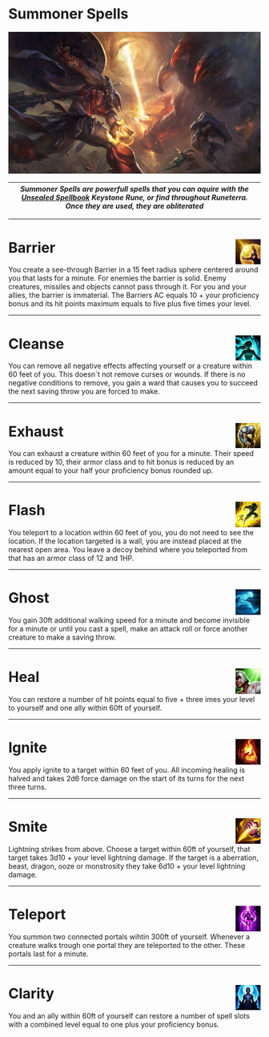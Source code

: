 # Summoner Spells
<img src="https://github.com/Sebastianhju/Runeterra-5e/blob/main/Images/img-Summoners/Art-Smite.png">

|*Summoner Spells are powerfull spells that you can aquire with the [Unsealed Spellbook](https://github.com/Sebastianhju/Runeterra-5e/blob/main/Rules/Runes.md#unsealed-spellbook-) Keystone Rune, or find throughout Runeterra. Once they are used, they are obliterated*|
|---|

---

# Barrier <img src="https://github.com/Sebastianhju/Runeterra-5e/blob/main/Images/img-Summoners/Barrier_HD.png" align=right width=10% height=10%>

You create a see-through Barrier in a 15 feet radius sphere centered around you that lasts for a minute. For enemies the barrier is solid. Enemy creatures, missiles and objects cannot pass through it. For you and your allies, the barrier is immaterial. The Barriers AC equals 10 + your proficiency bonus and its hit points maximum equals to five plus five times your level.

---

# Cleanse <img src="https://github.com/Sebastianhju/Runeterra-5e/blob/main/Images/img-Summoners/Cleanse.png" align=right width=10% height=10%>

You can remove all negative effects affecting yourself or a creature within 60 feet of you. This doesn´t not remove curses or wounds. If there is no negative conditions to remove, you gain a ward that causes you to succeed the next saving throw you are forced to make.

---

# Exhaust<img src="https://github.com/Sebastianhju/Runeterra-5e/blob/main/Images/img-Summoners/Exhaust_HD.png" align=right width=10% height=10%>
You can exhaust a creature within 60 feet of you for a minute. Their speed is reduced by 10, their armor class and to hit bonus is reduced by an amount equal to your half your proficiency bonus rounded up.

---

# Flash<img src="https://github.com/Sebastianhju/Runeterra-5e/blob/main/Images/img-Summoners/Flash_HD.png" align=right width=10% height=10%>
You teleport to a location within 60 feet of you, you do not need to see the location. If the location targeted is a wall, you are instead placed at the nearest open area. You leave a decoy behind where you teleported from that has an armor class of 12 and 1HP.

---

# Ghost<img src="https://github.com/Sebastianhju/Runeterra-5e/blob/main/Images/img-Summoners/Ghost_HD.png" align=right width=10% height=10%>
You gain 30ft additional walking speed for a minute and become invisible for a minute or until you cast a spell, make an attack roll or force another creature to make a saving throw.

---

# Heal<img src="https://github.com/Sebastianhju/Runeterra-5e/blob/main/Images/img-Summoners/Heal_HD.png" align=right width=10% height=10%>
You can restore a number of hit points equal to five + three imes your level to yourself and one ally within 60ft of yourself.

---

# Ignite<img src="https://github.com/Sebastianhju/Runeterra-5e/blob/main/Images/img-Summoners/Ignite_HD.png" align=right width=10% height=10%>
You apply ignite to a target within 60 feet of you. All incoming healing is halved and takes 2d6 force damage on the start of its turns for the next three turns.

---

# Smite<img src="https://github.com/Sebastianhju/Runeterra-5e/blob/main/Images/img-Summoners/Smite_HD.png" align=right width=10% height=10%>
Lightning strikes from above. Choose a target within 60ft of yourself, that target takes 3d10 + your level lightning damage. If the target is a aberration, beast, dragon, ooze or monstrosity they take 6d10 + your level lightning damage.

---

# Teleport<img src="https://github.com/Sebastianhju/Runeterra-5e/blob/main/Images/img-Summoners/Teleport_HD.png" align=right width=10% height=10%>
You summon two connected portals wihtin 300ft of yourself. Whenever a creature walks trough one portal they are teleported to the other. These portals last for a minute.

---

# Clarity<img src="https://github.com/Sebastianhju/Runeterra-5e/blob/main/Images/img-Summoners/Clarity.png" align=right width=10% height=10%>
You and an ally within 60ft of yourself can restore a number of spell slots with a combined level equal to one plus your proficiency bonus.

